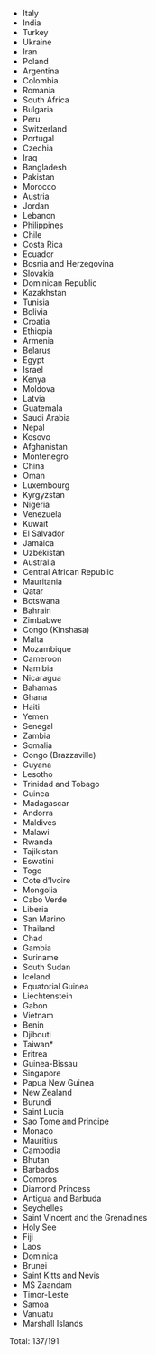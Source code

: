 * Italy
* India
* Turkey
* Ukraine
* Iran
* Poland
* Argentina
* Colombia
* Romania
* South Africa
* Bulgaria
* Peru
* Switzerland
* Portugal
* Czechia
* Iraq
* Bangladesh
* Pakistan
* Morocco
* Austria
* Jordan
* Lebanon
* Philippines
* Chile
* Costa Rica
* Ecuador
* Bosnia and Herzegovina
* Slovakia
* Dominican Republic
* Kazakhstan
* Tunisia
* Bolivia
* Croatia
* Ethiopia
* Armenia
* Belarus
* Egypt
* Israel
* Kenya
* Moldova
* Latvia
* Guatemala
* Saudi Arabia
* Nepal
* Kosovo
* Afghanistan
* Montenegro
* China
* Oman
* Luxembourg
* Kyrgyzstan
* Nigeria
* Venezuela
* Kuwait
* El Salvador
* Jamaica
* Uzbekistan
* Australia
* Central African Republic
* Mauritania
* Qatar
* Botswana
* Bahrain
* Zimbabwe
* Congo (Kinshasa)
* Malta
* Mozambique
* Cameroon
* Namibia
* Nicaragua
* Bahamas
* Ghana
* Haiti
* Yemen
* Senegal
* Zambia
* Somalia
* Congo (Brazzaville)
* Guyana
* Lesotho
* Trinidad and Tobago
* Guinea
* Madagascar
* Andorra
* Maldives
* Malawi
* Rwanda
* Tajikistan
* Eswatini
* Togo
* Cote d'Ivoire
* Mongolia
* Cabo Verde
* Liberia
* San Marino
* Thailand
* Chad
* Gambia
* Suriname
* South Sudan
* Iceland
* Equatorial Guinea
* Liechtenstein
* Gabon
* Vietnam
* Benin
* Djibouti
* Taiwan*
* Eritrea
* Guinea-Bissau
* Singapore
* Papua New Guinea
* New Zealand
* Burundi
* Saint Lucia
* Sao Tome and Principe
* Monaco
* Mauritius
* Cambodia
* Bhutan
* Barbados
* Comoros
* Diamond Princess
* Antigua and Barbuda
* Seychelles
* Saint Vincent and the Grenadines
* Holy See
* Fiji
* Laos
* Dominica
* Brunei
* Saint Kitts and Nevis
* MS Zaandam
* Timor-Leste
* Samoa
* Vanuatu
* Marshall Islands

Total: 137/191